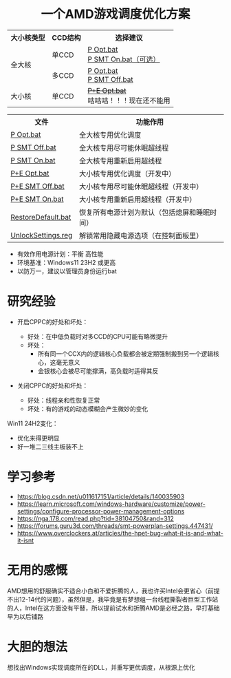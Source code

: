 <div align="center">

# 一个AMD游戏调度优化方案

</div>

<!-- ![](https://github.com/Yukiriri/win-amd-optimization/blob/main/res/effect_draw_table.png?raw=true) -->

<table>
  <tr>
    <th>大小核类型</th>
    <th>CCD结构</th>
    <th>选择建议</th>
  </tr>

  <tr>
    <td rowspan="2">全大核</td>
    <td>单CCD</td>
    <td>
      <a href="https://github.com/Yukiriri/win-amd-optimization/blob/main/P Opt.bat">P Opt.bat</a><br/>
      <a href="https://github.com/Yukiriri/win-amd-optimization/blob/main/P SMT On.bat">P SMT On.bat（可选）</a><br/>
    </td>
  </tr>

  <tr>
    <td>多CCD</td>
    <td>
      <a href="https://github.com/Yukiriri/win-amd-optimization/blob/main/P Opt.bat">P Opt.bat</a><br/>
      <a href="https://github.com/Yukiriri/win-amd-optimization/blob/main/P SMT Off.bat">P SMT Off.bat</a><br/>
    </td>
  </tr>

  <tr>
    <td>大小核</td>
    <td>单CCD</td>
    <td>
      <del><a href="https://github.com/Yukiriri/win-amd-optimization/blob/main/P+E Opt.bat">P+E Opt.bat</a></del><br/>
      咕咕咕！！！现在还不能用
    </td>
  </tr>
</table>

<table>
  <tr>
    <th>文件</th>
    <th>功能作用</th>
  </tr>

  <tr><td><a href="https://github.com/Yukiriri/win-amd-optimization/blob/main/P Opt.bat">P Opt.bat</a></td><td>全大核专用优化调度</td></tr>
  <tr><td><a href="https://github.com/Yukiriri/win-amd-optimization/blob/main/P SMT Off.bat">P SMT Off.bat</a></td><td>全大核专用尽可能休眠超线程</td></tr>
  <tr><td><a href="https://github.com/Yukiriri/win-amd-optimization/blob/main/P SMT On.bat">P SMT On.bat</a></td><td>全大核专用重新启用超线程</td></tr>
  <tr><td><a href="https://github.com/Yukiriri/win-amd-optimization/blob/main/P+E Opt.bat">P+E Opt.bat</a></td><td>大小核专用优化调度（开发中）</td></tr>
  <tr><td><a href="https://github.com/Yukiriri/win-amd-optimization/blob/main/P+E SMT Off.bat">P+E SMT Off.bat</a></td><td>大小核专用尽可能休眠超线程（开发中）</td></tr>
  <tr><td><a href="https://github.com/Yukiriri/win-amd-optimization/blob/main/P+E SMT On.bat">P+E SMT On.bat</a></td><td>大小核专用重新启用超线程（开发中）</td></tr>
  <tr><td><a href="https://github.com/Yukiriri/win-amd-optimization/blob/main/RestoreDefault.bat">RestoreDefault.bat</a></td><td>恢复所有电源计划为默认（包括熄屏和睡眠时间）</td></tr>
  <tr><td><a href="https://github.com/Yukiriri/win-amd-optimization/blob/main/UnlockSettings.reg">UnlockSettings.reg</a></td><td>解锁常用隐藏电源选项（在控制面板里）</td></tr>
</table>

- 有效作用电源计划：平衡 高性能
- 环境基准：Windows11 23H2 或更高
- 以防万一，建议以管理员身份运行bat

# 研究经验

- 开启CPPC的好处和坏处：
  - 好处：在中低负载时对多CCD的CPU可能有略微提升
  - 坏处：
    - 所有同一个CCX内的逻辑核心负载都会被定期强制搬到另一个逻辑核心，这毫无意义
    - 金银核心会被尽可能撑满，高负载时适得其反

- 关闭CPPC的好处和坏处：
  - 好处：线程亲和性恢复正常
  - 坏处：有的游戏的动态模糊会产生微妙的变化

Win11 24H2变化：
  - 优化来得更明显
  - 好一堆二三线主板装不上

# 学习参考

- <a href="https://blog.csdn.net/u011617151/article/details/140035903">https://blog.csdn.net/u011617151/article/details/140035903</a>
- <a href="https://learn.microsoft.com/windows-hardware/customize/power-settings/configure-processor-power-management-options">https://learn.microsoft.com/windows-hardware/customize/power-settings/configure-processor-power-management-options</a>
- <a href="https://nga.178.com/read.php?tid=38104750&rand=312">https://nga.178.com/read.php?tid=38104750&rand=312</a>
- <a href="https://forums.guru3d.com/threads/smt-powerplan-settings.447431/">https://forums.guru3d.com/threads/smt-powerplan-settings.447431/</a>
- <a href="https://www.overclockers.at/articles/the-hpet-bug-what-it-is-and-what-it-isnt/">https://www.overclockers.at/articles/the-hpet-bug-what-it-is-and-what-it-isnt</a>

# 无用的感慨

AMD想用的舒服确实不适合小白和不爱折腾的人，我也许买Intel会更省心（前提不出12-14代的问题），虽然但是，我毕竟是有梦想组一台线程撕裂者巨型工作站的人，Intel在这方面没有平替，所以提前试水和折腾AMD是必经之路，早打基础早为以后铺路

# 大胆的想法

想找出Windows实现调度所在的DLL，并重写更优调度，从根源上优化
